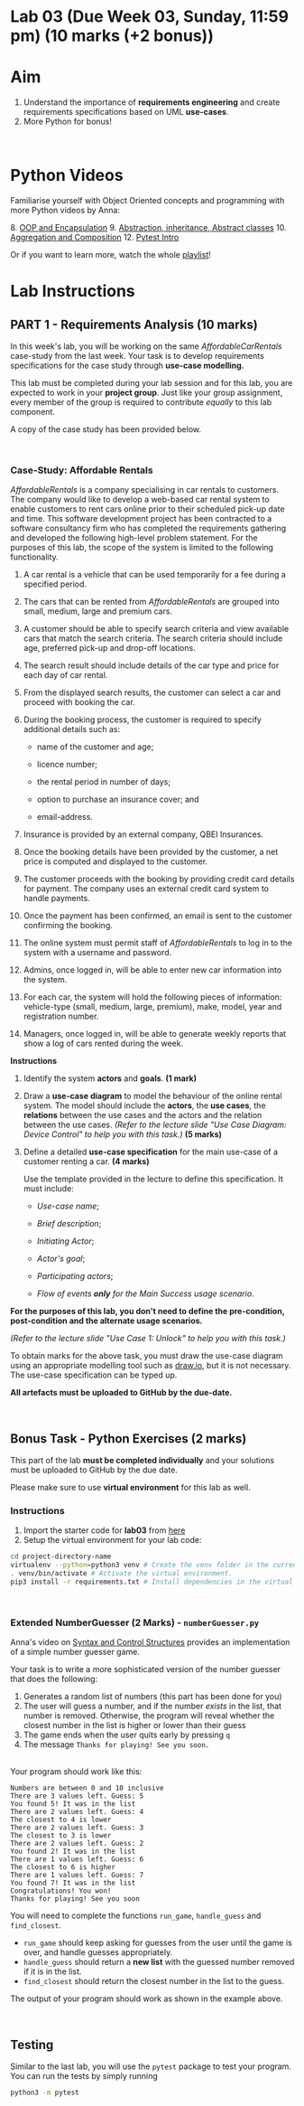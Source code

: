 ﻿# Lab 03 (Due Week 03, Sunday, 11:59 pm) (10 marks (+2 bonus))

# Aim

1.  Understand the importance of **requirements engineering** and create requirements specifications based on UML **use-cases**.
2.  More Python for bonus!

<br/>


# Python Videos
Familiarise yourself with Object Oriented concepts and programming with more Python videos by Anna:

<span>8. </span> [OOP and Encapsulation](https://youtu.be/f3PA7LveBOA)
<span>9. </span> [Abstraction, inheritance, Abstract classes](https://youtu.be/7vuO3zEq3J4)
<span>10. </span> [Aggregation and Composition](https://youtu.be/bPwGhF0n7q0) 
<span>12. </span> [Pytest Intro](https://youtu.be/oPsuzDvwHgg)

Or if you want to learn more, watch the whole [playlist](https://www.youtube.com/playlist?list=PLbSaCpDlfd6p1h87LKUWDa7TBGQhLYQXW)!



# Lab Instructions

## PART 1 - Requirements Analysis (10 marks)

In this week's lab, you will be working on the same *AffordableCarRentals* case-study from the last week. Your task is to develop requirements specifications for the case study through **use-case modelling.**


This lab must be completed during your lab session and for this lab, you are expected to work in your **project group**. Just like your group assignment, every member of the group is required to contribute *equally* to this lab component.

A copy of the case study has been provided below.

<br/>


### Case-Study: Affordable Rentals

*AffordableRentals* is a company specialising in car rentals to customers. The company would like to develop a web-based car rental system to enable customers to rent cars online prior to their scheduled pick-up date and time. This software development project has been contracted to a software consultancy firm who has completed the requirements gathering and developed the following high-level problem statement. For the purposes of this lab, the scope of the system is limited to the following functionality.

1.  A car rental is a vehicle that can be used temporarily for a fee during a specified period.
    
2.  The cars that can be rented from _AffordableRentals_ are grouped into small, medium, large and premium cars.
    
3.  A customer should be able to specify search criteria and view available cars that match the search criteria. The search criteria should include age, preferred pick-up and drop-off locations.
    
4.  The search result should include details of the car type and price for each day of car rental.
    
5.  From the displayed search results, the customer can select a car and proceed with booking the car.
    
6.  During the booking process, the customer is required to specify additional details such as:
    
    -   name of the customer and age;
        
    -   licence number;
        
    -   the rental period in number of days;
        
    -   option to purchase an insurance cover; and
        
    -   email-address.
        
7.  Insurance is provided by an external company, QBEI Insurances.
    
8.  Once the booking details have been provided by the customer, a net price is computed and displayed to the customer.
    
9.  The customer proceeds with the booking by providing credit card details for payment. The company uses an external credit card system to handle payments.
    
10.  Once the payment has been confirmed, an email is sent to the customer confirming the booking.
    
11.  The online system must permit staff of _AffordableRentals_ to log in to the system with a username and password.
    
12.  Admins, once logged in, will be able to enter new car information into the system.
    
13.  For each car, the system will hold the following pieces of information: vehicle-type (small, medium, large, premium), make, model, year and registration number.
    
14.  Managers, once logged in, will be able to generate weekly reports that show a log of cars rented during the week.



**Instructions**

1.  Identify the system **actors** and **goals**. **(1 mark)**
    
2.  Draw a **use-case diagram** to model the behaviour of the online rental system. The model should include the **actors**, the **use cases**, the **relations** between the use cases and the actors and the relation between the use cases. _(Refer to the lecture slide "Use Case Diagram: Device Control" to help you with this task.)_ **(5 marks)**
    
3.  Define a detailed **use-case specification** for the main use-case of a customer renting a car. **(4 marks)**
    
    Use the template provided in the lecture to define this specification. It must include:
    
    -   _Use-case name_;
        
    -   _Brief description_;
 
    -   _Initiating Actor_;
        
    -   _Actor's goal_;
        
    -   _Participating actors_;
        
    -   _Flow of events **only** for the Main Success usage scenario_.
        

****For the purposes of this lab, you don't need to define the pre-condition, post-condition and the alternate usage scenarios.****

_(Refer to the lecture slide "Use Case 1: Unlock" to help you with this task.)_

To obtain marks for the above task, you must draw the use-case diagram using an appropriate modelling tool such as [draw.io](http://draw.io/), but it is not necessary. The use-case specification can be typed up. 
 
**All artefacts must be uploaded to GitHub by the due-date.**


<br/>


## Bonus Task - Python Exercises (2 marks)

This part of the lab **must be completed individually** and your solutions must be uploaded to GitHub by the due date.  

Please make sure to use **virtual environment** for this lab as well.

### Instructions
 1. Import the starter code for **lab03** from [here](https://cgi.cse.unsw.edu.au/~cs1531/github/run.cgi/labs/)
 2. Setup the virtual environment for your lab code:

```bash
cd project-directory-name
virtualenv --python=python3 venv # Create the venv folder in the current directory.
. venv/bin/activate # Activate the virtual environment.
pip3 install -r requirements.txt # Install dependencies in the virtual environment.
```

  <br>

### Extended NumberGuesser (2 Marks) - `numberGuesser.py`

Anna's video on [Syntax and Control Structures](https://www.youtube.com/watch?v=TqA_kg6nhyo&index=3&list=PLbSaCpDlfd6p1h87LKUWDa7TBGQhLYQXW) provides an implementation of a simple number guesser game.

Your task is to write a more sophisticated version of the number guesser that does the following:
1. Generates a random list of numbers (this part has been done for you)
2. The user will guess a number, and if the number *exists* in the list, that number is removed. Otherwise, the program will reveal whether the closest number in the list is higher or lower than their guess
3. The game ends when the user quits early by pressing `q`
4. The message `Thanks for playing! See you soon.`

<br/>
Your program should work like this:

```
Numbers are between 0 and 10 inclusive
There are 3 values left. Guess: 5
You found 5! It was in the list
There are 2 values left. Guess: 4
The closest to 4 is lower
There are 2 values left. Guess: 3
The closest to 3 is lower
There are 2 values left. Guess: 2
You found 2! It was in the list
There are 1 values left. Guess: 6
The closest to 6 is higher
There are 1 values left. Guess: 7
You found 7! It was in the list
Congratulations! You won!
Thanks for playing! See you soon
```

You will need to complete the functions `run_game`, `handle_guess` and `find_closest`.

-   `run_game` should keep asking for guesses from the user until the game is over, and handle guesses appropriately.
-   `handle_guess` should return a **new list** with the guessed number removed if it is in the list.
-   `find_closest` should return the closest number in the list to the guess.

The output of your program should work as shown in the example above.

<br/>

## Testing

Similar to the last lab, you will use the `pytest` package to test your program. You can run the tests by simply running

```bash
python3 -m pytest
```

